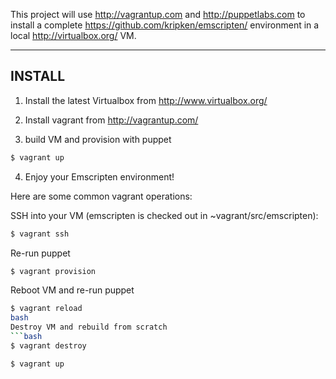 This project will use http://vagrantup.com and http://puppetlabs.com to 
install a complete https://github.com/kripken/emscripten/ environment in a
local http://virtualbox.org/ VM.

---
INSTALL
---

1) Install the latest Virtualbox from http://www.virtualbox.org/ 

2) Install vagrant from http://vagrantup.com/

3) build VM and provision with puppet
```bash
$ vagrant up
```
4) Enjoy your Emscripten environment!

Here are some common vagrant operations:

SSH into your VM (emscripten is checked out in ~vagrant/src/emscripten):
```bash
$ vagrant ssh
```
Re-run puppet
```bash
$ vagrant provision
```
Reboot VM and re-run puppet
```bash
$ vagrant reload
bash
Destroy VM and rebuild from scratch
```bash
$ vagrant destroy 

$ vagrant up
```
